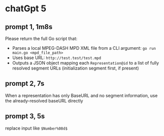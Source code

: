 # chatGpt 5

## prompt 1, 1m8s

Please return the full Go script that:

- Parses a local MPEG-DASH MPD XML file from a CLI argument: `go run main.go <mpd_file_path>`
- Uses base URL: `http://test.test/test.mpd`
- Outputs a JSON object mapping each `Representation@id` to a list of fully resolved segment URLs (initialization segment first, if present)

## prompt 2, 7s

When a representation has only BaseURL and no segment information, use the
already-resolved baseURL directly

## prompt 3, 5s

replace input like `$Number%08d$`
